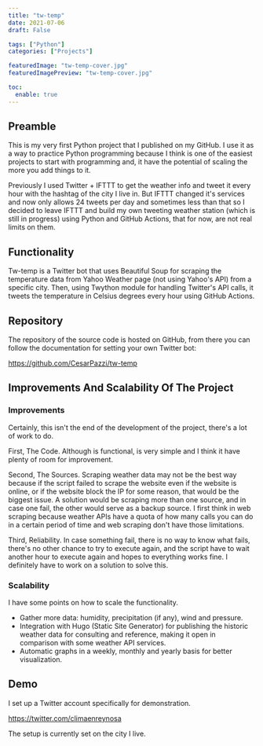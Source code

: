 ```yaml
---
title: "tw-temp"
date: 2021-07-06
draft: False

tags: ["Python"]
categories: ["Projects"]

featuredImage: "tw-temp-cover.jpg"
featuredImagePreview: "tw-temp-cover.jpg"

toc:
  enable: true
---
```


## Preamble

This is my very first Python project that I published on my GitHub. I use it as a way to practice Python programming because I think is one of the easiest projects to start with programming and, it have the potential of scaling the more you add things to it.

Previously I used Twitter + IFTTT to get the weather info and tweet it every hour with the hashtag of the city I live in. But IFTTT changed it's services and now only allows 24 tweets per day and sometimes less than that so I decided to leave IFTTT and build my own tweeting weather station (which is still in progress) using Python and GitHub Actions, that for now, are not real limits on them.

## Functionality

Tw-temp is a Twitter bot that uses Beautiful Soup for scraping the temperature data from Yahoo Weather page (not using Yahoo's API) from a specific city. Then, using Twython module for handling Twitter's API calls, it tweets the temperature in Celsius degrees every hour using GitHub Actions.

## Repository

The repository of the source code is hosted on GitHub, from there you can follow the documentation for setting your own Twitter bot:

https://github.com/CesarPazzi/tw-temp

## Improvements And Scalability Of The Project

### Improvements

Certainly, this isn't the end of the development of the project, there's a lot of work to do. 

First, The Code. Although is functional, is very simple and I think it have plenty of room for improvement.

Second, The Sources. Scraping weather data may not be the best way because if the script failed to scrape the website even if the website is online, or if the website block the IP for some reason, that would be the biggest issue. A solution would be scraping more than one source, and in case one fail, the other would serve as a backup source. I first think in web scraping because weather APIs have a quota of how many calls you can do in a certain period of time and web scraping don't have those limitations. 

Third, Reliability. In case something fail, there is no way to know what fails, there's no other chance to try to execute again, and the script have to wait another hour to execute again and hopes to everything works fine. I definitely have to work on a solution to solve this.

### Scalability

I have some points on how to scale the functionality. 

* Gather more data: humidity, precipitation (if any), wind and pressure.
* Integration with Hugo (Static Site Generator) for publishing the historic weather data for consulting and reference, making it open in comparison with some weather API services.
* Automatic graphs in a weekly, monthly and yearly basis for better visualization.

## Demo

I set up a Twitter account specifically for demonstration.

https://twitter.com/climaenreynosa

The setup is currently set on the city I live.